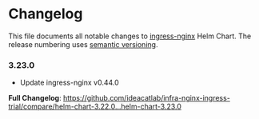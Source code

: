 # Changelog

This file documents all notable changes to [ingress-nginx](https://github.com/ideacatlab/infra-nginx-ingress-trial) Helm Chart. The release numbering uses [semantic versioning](http://semver.org).

### 3.23.0

* Update ingress-nginx v0.44.0

**Full Changelog**: https://github.com/ideacatlab/infra-nginx-ingress-trial/compare/helm-chart-3.22.0...helm-chart-3.23.0
